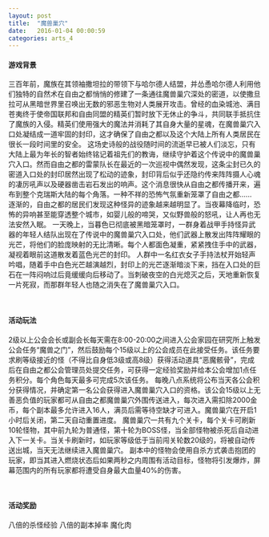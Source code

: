 ```yaml
---
layout: post
title:  "魔兽巢穴"
date:   2016-01-04 00:00:59
categories: arts_4
---
```


<div class="post-content">	
<h4>游戏背景</h4>
<p>三百年前，魔族在其领袖撒坦拉的带领下与哈尔德人结盟，并怂恿哈尔德人利用他们独特的自然术在自由之都悄悄的修建了一条通往魔兽巢穴深处的密道，以使撒旦拉可从黑暗世界里召唤出无数的邪恶生物对人类展开攻击。曾经的血染城池、满目苍夷终于使帝国联邦和自由同盟的精英们暂时放下无休止的争斗，共同联手抵抗住了魔族的入侵。精英们使用强大的魔法并消耗了其自身大量的星魂，在魔兽巢穴入口处凝结成一道牢固的封印，这才确保了自由之都以及这个大陆上所有人类居民在很长一段时间里的安全。
	这场史诗般的战役随时间的流逝早已被人们淡忘，只有大陆上最为年长的智者始终铭记着祖先们的教诲，继续守护着这个传说中的魔兽巢穴入口。然而自由之都的雷蒙队长在最近的一次巡视中偶然发现，这条尘封已久的密道入口处的封印居然出现了松动的迹象，封印背后似乎还隐约传来阵阵摄人心魂的凄厉吼声以及硬器凿击岩石发出的响声。这个消息很快从自由之都传播开来，遍布到整个克瑞斯大陆的每个角落。一种不祥的恐怖气氛重新笼罩了自由之都......
	逐渐的，自由之都的居民们发现这种怪异的迹象越来越明显了。当夜幕降临时，恐怖的异响甚至能穿透整个城市，如婴儿般的啼哭，又似野兽般的怒吼，让人再也无法安然入眠。
	一天晚上，当暮色已彻底被黑暗笼罩时，一群身着战甲手持怪异武器的年轻人结队出现在了传说中的魔兽巢穴入口处，他们武器上散发出阵阵耀眼的光芒，将他们的脸庞映射的无比清晰。每个人都面色凝重，紧紧拽住手中的武器，凝视着眼前这道散发着蓝色光芒的封印。
	人群中一名红衣女子手持法杖开始轻声吟唱，随着手中白色光芒越演越烈，封印上的光芒逐渐暗淡下来，挡在入口处的巨石在一阵闷响过后竟缓缓向后移动了。当刺破夜空的白光熄灭之后，天地重新恢复一片死寂，而那群年轻人也随之消失在了魔兽巢穴入口。
</p>
<br>
<h4>活动玩法</h4>
<p>2级以上公会会长或副会长每天需在8:00-20:00之间进入公会家园在研究所上触发公会任务“魔兽之门”，然后鼓励每个15级以上的公会成员在此接受任务。该任务要求刷等级接近的怪（不得比自身低3级或高8级）获得活动道具“恶魔骸骨”，完成后在自由之都公会管理员处提交任务，可获得一定经验奖励并给本公会增加1点任务积分。每个角色每天最多可完成5次该任务。
	每晚八点系统将公布当天各公会积分获得情况，并确定第一名公会获得进入魔兽巢穴入口的资格。该公会15级以上无善恶负值的玩家都可从自由之都魔兽巢穴外围传送进入，每次进入需扣除2000金币，每个副本最多允许进入16人，满员后需等待空缺才可进入。魔兽巢穴在开启1小时后关闭，第二天自动重置进度。
	魔兽巢穴一共有九个关卡，每个关卡可刷新10轮怪物，其中前九轮为普通怪，第十轮为BOSS怪，当全部怪物被杀死后自动进入下一关卡。当关卡刷新时，如玩家等级低于当前闯关轮数20级的，将被自动传送出城，当天无法继续进入魔兽巢穴。
	副本中的怪物会使用自杀方式袭击抱团的玩家，即当其进入燃烧状态后如果两秒之内周围有活动目标，怪物将引发爆炸，屏幕范围内的所有玩家都将遭受自身最大血量40%的伤害。
</p>
<br>
<h4>活动奖励</h4>
<p>八倍的杀怪经验
       八倍的副本掉率
       魔化肉
	
</p>
<br>


</div>